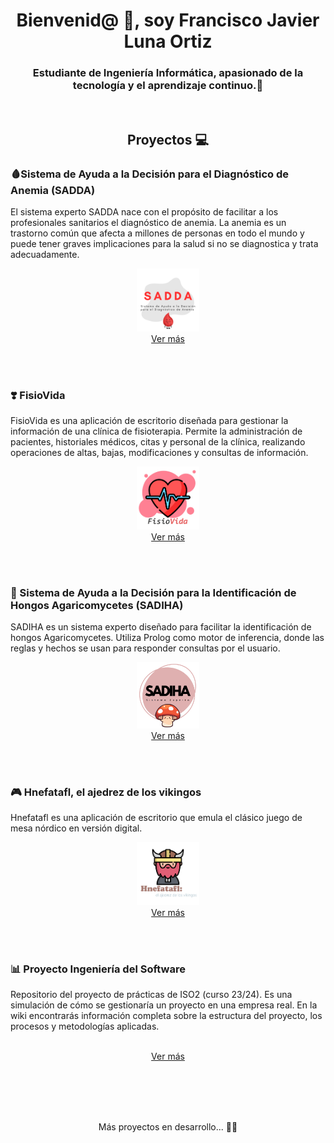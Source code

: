 <h1 align="center">Bienvenid@ 👋, soy Francisco Javier Luna Ortiz</h1>
<h3 align="center">Estudiante de Ingeniería Informática, apasionado de la tecnología y el aprendizaje continuo.📕</h3>
<br>
<h2 align="center">Proyectos 💻</h2>
<h3>🩸Sistema de Ayuda a la Decisión para el Diagnóstico de Anemia (SADDA)</h3>
El sistema experto SADDA nace con el propósito de facilitar a los profesionales sanitarios el diagnóstico de anemia. La anemia es un trastorno común que afecta a millones de personas en todo el mundo y puede tener graves implicaciones para la salud si no se diagnostica y trata adecuadamente.
  <p align="center">
    <img src="src/SADDA.png" style="width: 20%; height: auto;">
    <br>
    <a href="https://github.com/Lunao01/SADDA_SE.git" target="_blank">Ver más</a>
  </p>
  <br>
  <br>



<h3>❣️ FisioVida </h3>
FisioVida es una aplicación de escritorio diseñada para gestionar la información de una clínica de fisioterapia. Permite la administración de pacientes, historiales médicos, citas y personal de la clínica, realizando operaciones de altas, bajas, modificaciones y consultas de información.
  <p align="center">
    <img src="src/FisioVida.jpg" style="width: 20%; height: auto;">
    <br>
    <a href="URL_DE_TU_PAGINA" target="_blank">Ver más</a>
  </p>
  <br>
  <br>

<h3>🍄 Sistema de Ayuda a la Decisión para la Identificación de Hongos Agaricomycetes (SADIHA)</h3>
SADIHA es un sistema experto diseñado para facilitar la identificación de hongos Agaricomycetes. Utiliza Prolog como motor de inferencia, donde las reglas y hechos se usan para responder consultas por el usuario.
  <p align="center">
    <img src="src/SADIHA.png" style="width: 20%; height: auto;">
    <br>
    <a href="https://github.com/Lunao01/SADIHA_Project.git" target="_blank">Ver más</a>
  </p>
  <br>
  <br>



<h3>🎮 Hnefatafl, el ajedrez de los vikingos </h3>
Hnefatafl es una aplicación de escritorio que emula el clásico juego de mesa nórdico en versión digital.
  <p align="center">
    <img src="src/Hnefatafl.png" style="width: 20%; height: auto;">
    <br>
    <a href="URL_DE_TU_PAGINA" target="_blank">Ver más</a>
  </p>
  <br>
  <br>

<h3>📊 Proyecto Ingeniería del Software</h3>
Repositorio del proyecto de prácticas de ISO2 (curso 23/24). Es una simulación de cómo se gestionaría un proyecto en una empresa real. En la wiki encontrarás información completa sobre la estructura del proyecto, los procesos y metodologías aplicadas.
  <p align="center">
    <br>
    <a href="https://github.com/RedBed24/ISO2-2023-B05.git" target="_blank">Ver más</a>
  </p>
  <br>
  <br>
  <br>
  <br>
  <p align = "center">
  Más proyectos en desarrollo... 🤔💭
  </p>
